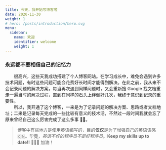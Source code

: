 ```yaml
---
title: 今天，我开始写博客啦
date: 2020-11-30
weight: 1
# hero: /posts/introduction/hero.svg
menu:
  sidebar:
    name: 欢迎
    identifier: welcome
    weight: 1
---
```


### 永远都不要相信自己的记忆力

&emsp;&emsp;很高兴，这些天我成功搭建了个人博客网站。在学习成长中，难免会遇到许多技术问题，有时这些问题可能会花费好长时间才能得到解决。在此之前，我从来不会记录问题的解决方案，每当再次遇到同样问题时，又会重新搜 Google 找文档重走一遍当时的解决过程，直到在同样的石头上绊倒好几次，我终于意识到记录的重要性。  
&emsp;&emsp;所以，我开通了这个博客，一来是为了记录问题的解决方案、思路或者文档地址；二来是记录每天完成的一些比较有意义的技术活，不然过一段时间我就会忘了原来曾经自己这么厉害完成了这么多事 🤪🤪。

> 博客中有些地方是使用英语编写的，目的**仅仅**是为了增强自己的英语语感 🇨🇳。毕竟，_英语不好的程序员不是好程序员_。**Keep my skills up to date!!** 💪💪💪 加油！

